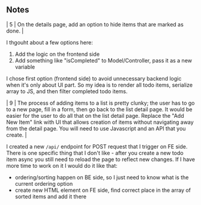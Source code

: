 ## Notes

| 5 | On the details page, add an option to hide items that are marked as done. |

I thgouht about a few options here:
1. Add the logic on the frontend side
2. Add something like "isCompleted" to Model/Controller, pass it as a new variable

I chose first option (frontend side) to avoid unnecessary backend logic when it's only about UI part. So my idea is to render all todo items, serialize array to JS, and then filter completed todo items.

| 9 | The process of adding items to a list is pretty clunky; the user has to go to a new page, fill in a form, then go back to the list detail page. It would be easier for the user to do all that on the list detail page. Replace the "Add New Item" link with UI that allows creation of items without navigating away from the detail page. You will need to use Javascript and an API that you create. |

I created a new `/api/` endpoint for POST request that I trigger on FE side.
There is one specific thing that I don't like - after you create a new todo item async you still need to reload the page to reflect new changes. If I have more time to work on it I would do it like that:
- ordering/sorting happen on BE side, so I just need to know what is the current ordering option
- create new HTML element on FE side, find correct place in the array of sorted items and add it there